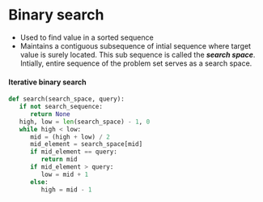 # Binary search
* Used to find value in a sorted sequence
* Maintains a contiguous subsequence of intial sequence where target value is surely located. This sub sequence is called the __*search space*__. Intially, entire sequence of the problem set serves as a search space.


#### Iterative binary search
```python
def search(search_space, query):
   if not search_sequence:
      return None
   high, low = len(search_space) - 1, 0 
   while high < low:
      mid = (high + low) / 2
      mid_element = search_space[mid]
      if mid_element == query:
         return mid
      if mid_element > query:
         low = mid + 1
      else:
         high = mid - 1
```
